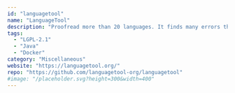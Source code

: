 ```yaml
---
id: "languagetool"
name: "LanguageTool"
description: "Proofread more than 20 languages. It finds many errors that a simple spell checker cannot detect."
tags:
  - "LGPL-2.1"
  - "Java"
  - "Docker"
category: "Miscellaneous"
website: "https://languagetool.org/"
repo: "https://github.com/languagetool-org/languagetool"
#image: "/placeholder.svg?height=300&width=400"
---
```


